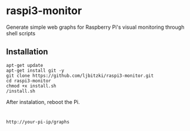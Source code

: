 # raspi3-monitor
Generate simple web graphs for Raspberry Pi's visual monitoring through shell scripts

Installation
-----------------
```shell
apt-get update
apt-get install git -y
git clone https://github.com/ljbitzki/raspi3-monitor.git
cd raspi3-monitor
chmod +x install.sh
/install.sh
```

After instalation, reboot the Pi.
#

    http://your-pi-ip/graphs

